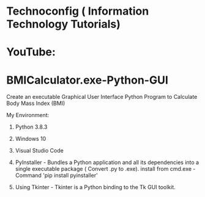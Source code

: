# Technoconfig ( Information Technology Tutorials)
# YouTube: 
# BMICalculator.exe-Python-GUI
Create an executable Graphical User Interface Python Program to Calculate Body Mass Index (BMI)

My Environment:
1. Python 3.8.3

2. Windows 10

3. Visual Studio Code

4. PyInstaller - Bundles a Python application and all its dependencies into a single executable package ( Convert .py to .exe).
install from cmd.exe - Command 'pip install pyinstaller'

5. Using Tkinter - Tkinter is a Python binding to the Tk GUI toolkit.
